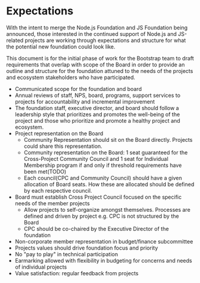 # Expectations
With the intent to merge the Node.js Foundation and JS Foundation being announced, those interested in the continued support of Node.js and JS-related projects are working through expectations and structure for what the potential new foundation could look like. 

This document is for the initial phase of work for the Bootstrap team to draft requirements that overlap with scope of the Board in order to provide an outline and structure for the foundation attuned to the needs of the projects and ecosystem stakeholders who have participated.

- Communicated scope for the foundation and board
- Annual reviews of staff, NPS, board, programs, support services to projects for accountability and incremental improvement
- The foundation staff, executive director, and board should follow a leadership style that prioritizes and promotes the well-being of the project and those who prioritize and promote a healthy project and ecosystem.
- Project representation on the Board
  - Community Representation should sit on the Board directly. Projects could share this representation.
  - Community representation on the Board: 1 seat guaranteed for the Cross-Project Community Council and 1 seat for Individual Membership program if and only if threshold requirements have been met(TODO)
  - Each council(CPC and Community Council) should have a given allocation of Board seats. How these are allocated should be defined by each respective council.
- Board must establish Cross Project Council focused on the specific needs of the member projects
  - Allow projects to self-organize amongst themselves. Processes are defined and driven by project e.g. CPC is not structured by the Board
  - CPC should be co-chaired by the Executive Director of the foundation
- Non-corporate member representation in budget/finance subcommittee
- Projects values should drive foundation focus and priority
- No "pay to play" in technical participation
- Earmarking allowed with flexibility in budgeting for concerns and needs of individual projects
- Value satisfaction: regular feedback from projects
